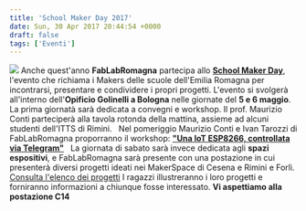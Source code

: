 ```yaml
---
title: 'School Maker Day 2017'
date: Sun, 30 Apr 2017 20:44:54 +0000
draft: false
tags: ['Eventi']
---
```


![](http://fablabromagna.org/blog/wp-content/uploads/2017/04/School-Maker-Day-300x75.png) Anche quest'anno **FabLabRomagna** partecipa allo **[School Maker Day](http://www.schoolmakerday.it)**, l'evento che richiama i Makers delle scuole dell'Emilia Romagna per incontrarsi, presentare e condividere i propri progetti. L'evento si svolgerà all'interno dell'**Opificio Golinelli a Bologna** nelle giornate del **5 e 6 maggio**.   La prima giornatà sarà dedicata a convegni e workshop. Il prof. Maurizio Conti parteciperà alla tavola rotonda della mattina, assieme ad alcuni studenti dell'ITTS di Rimini.   Nel pomeriggio Maurizio Conti e Ivan Tarozzi di FabLabRomagna proporranno il workshop: [**"Una IoT ESP8266, controllata via Telegram"**](http://www.schoolmakerday.it/registrazione/site/viewws?id=a_15)   La giornata di sabato sarà invece dedicata agli **spazi espositivi**, e FabLabRomagna sarà presente con una postazione in cui presenterà diversi progetti ideati nei MakerSpace di Cesena e Rimini e Forlì. [Consulta l'elenco dei progetti](http://www.schoolmakerday.it/conosci-i-makers/) I ragazzi illustreranno i loro progetti e forniranno informazioni a chiunque fosse interessato. **Vi aspettiamo alla postazione C14**